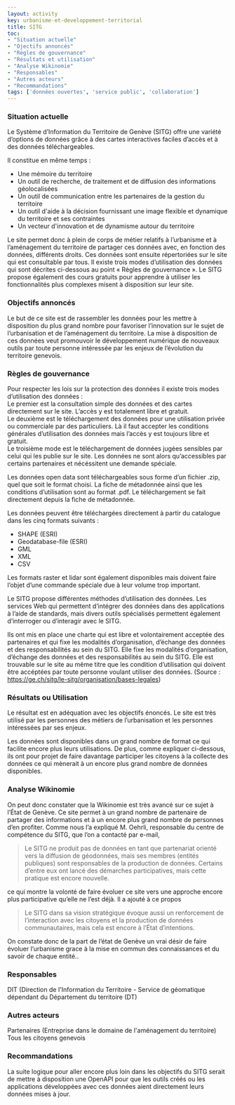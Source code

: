 ```yaml
---
layout: activity
key: urbanisme-et-developpement-territorial
title: SITG
toc:
- "Situation actuelle"
- "Ojectifs annoncés"
- "Règles de gouvernance"
- "Résultats et utilisation"
- "Analyse Wikinomie"
- "Responsables"
- "Autres acteurs"
- "Recommandations"
tags: ['données ouvertes', 'service public', 'collaboration']
---
```


### Situation actuelle

Le Système d’Information du Territoire de Genève (SITG) offre une variété d’options de données grâce à des cartes interactives faciles d’accès et à des données téléchargeables.

Il constitue en même temps :

* Une mémoire du territoire
* Un outil de recherche, de traitement et de diffusion des informations géolocalisées
* Un outil de communication entre les partenaires de la gestion du territoire
* Un outil d'aide à la décision fournissant une image flexible et dynamique du territoire et ses contraintes
* Un vecteur d'innovation et de dynamisme autour du territoire

Le site permet donc à plein de corps de métier relatifs à l’urbanisme et à l’aménagement du territoire de partager ces données avec, en fonction des données, différents droits. Ces données sont ensuite répertoriées sur le site qui est consultable par tous. Il existe trois modes d’utilisation des données qui sont décrites ci-dessous au point « Règles de gouvernance ». Le SITG propose également des cours gratuits pour apprendre à utiliser les fonctionnalités plus complexes misent à disposition sur leur site.


### Objectifs annoncés

Le but de ce site est de rassembler les données pour les mettre à disposition du plus grand nombre pour favoriser l’innovation sur le sujet de l’urbanisation et de l’aménagement du territoire. La mise à disposition de ces données veut promouvoir le développement numérique de nouveaux outils par toute personne intéressée par les enjeux de l’évolution du territoire genevois.


### Règles de gouvernance

Pour respecter les lois sur la protection des données il existe trois modes d’utilisation des données :  
Le premier est la consultation simple des données et des cartes directement sur le site. L’accès y est totalement libre et gratuit.  
Le deuxième est le téléchargement des données pour une utilisation privée ou commerciale par des particuliers. Là il faut accepter les conditions générales d’utilisation des données mais l’accès y est toujours libre et gratuit.  
Le troisième mode est le téléchargement de données jugées sensibles par celui qui les publie sur le site. Les données ne sont alors qu’accessibles par certains partenaires et nécéssitent une demande spéciale.  

Les données open data sont téléchargeables sous forme d’un fichier .zip, quel que soit le format choisi. La fiche de métadonnée ainsi que les conditions d’utilisation sont au format .pdf. Le téléchargement se fait directement depuis la fiche de métadonnée.

Les données peuvent être téléchargées directement à partir du catalogue dans les cinq formats suivants :

* SHAPE (ESRI)
* Geodatabase-file (ESRI)
* GML
* XML
* CSV

Les formats raster et lidar sont également disponibles mais doivent faire l’objet d’une commande spéciale due à leur volume trop important.  

Le SITG propose différentes méthodes d’utilisation des données. Les services Web qui permettent d’intégrer des données dans des applications à l’aide de standards, mais divers outils spécialisés permettent également d’interroger ou d’interagir avec le SITG. 

Ils ont mis en place une charte qui est libre et volontairement acceptée des partenaires et qui fixe les modalités d’organisation, d’échange des données et des responsabilités au sein du SITG. Elle fixe les modalités d’organisation, d’échange des données et des responsabilités au sein du SITG. Elle est trouvable sur le site au même titre que les condition d’utilisation qui doivent être accéptées par toute personne voulant utiliser des données. (Source : https://ge.ch/sitg/le-sitg/organisation/bases-legales)


### Résultats ou Utilisation

Le résultat est en adéquation avec les objectifs énoncés. Le site est très utilisé par les personnes des métiers de l’urbanisation et les personnes intéressées par ses enjeux.

Les données sont disponibles dans un grand nombre de format ce qui facilite encore plus leurs utilisations. De plus, comme expliquer ci-dessous, ils ont pour projet de faire davantage participer les citoyens à la collecte des données ce qui mènerait à un encore plus grand nombre de données disponibles.


### Analyse Wikinomie

On peut donc constater que la Wikinomie est très avancé sur ce sujet à l’État de Genève.  Ce site permet à un grand nombre de partenaire de partager des informations et à un encore plus grand nombre de personnes d’en profiter. Comme nous l’a expliqué M.  Oehrli, responsable du centre de compétence du SITG, que l’on a contacté par e-mail, 
> Le SITG ne produit pas de données en tant que partenariat orienté vers la diffusion de géodonnées, mais ses membres (entités publiques) sont responsables de la production de données. Certains d’entre eux ont lancé des démarches participatives, mais cette pratique est encore nouvelle.

ce qui montre la volonté de faire évoluer ce site vers une approche encore plus participative qu’elle ne l’est déjà. Il a ajouté à ce propos 
> Le SITG dans sa vision stratégique évoque aussi un renforcement de l’interaction avec les citoyens et la production de données communautaires, mais cela est encore à l’État d’intentions.

On constate donc de la part de l’état de Genève un vrai désir de faire évoluer l’urbanisme grace à la mise en commun des connaissances et du savoir de chaque entité..


### Responsables

DIT (Direction de l'Information du Territoire - Service de géomatique dépendant du Département du territoire (DT)


### Autres acteurs

Partenaires (Entreprise dans le domaine de l'aménagement du territoire)  
Tous les citoyens genevois


### Recommandations

La suite logique pour aller encore plus loin dans les objectifs du SITG serait de mettre à disposition une OpenAPI pour que les outils créés ou les applications développées avec ces données aient directement leurs données mises à jour. 